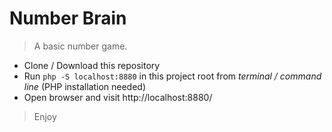 # Number Brain
> A basic number game. 

- Clone / Download this repository
- Run `php -S localhost:8880` in this project root from *terminal / command line* (PHP installation needed)
- Open browser and visit http://localhost:8880/

>Enjoy
